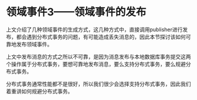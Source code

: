 # 领域事件3——领域事件的发布

上文介绍了几种领域事件的生成方式，这几种方式中，直接调用publisher进行发布，都会遇到分布式事务的问题，有可能造成丢失消息的，因此本节探讨该如何可靠地发布领域事件。

上文中发布消息的方式之所以不可靠，是因为消息发布与本地数据库事务提交这两个操作属于分布式事务，要想可靠地发布消息，要么支持分布式事务，要么规避分布式事务。

分布式事务通常性能都不是很好，所以我们很少会选择支持分布式事务，因此我们着重讲如何规避分布式事务。




<!--@include: ../footer.md-->
